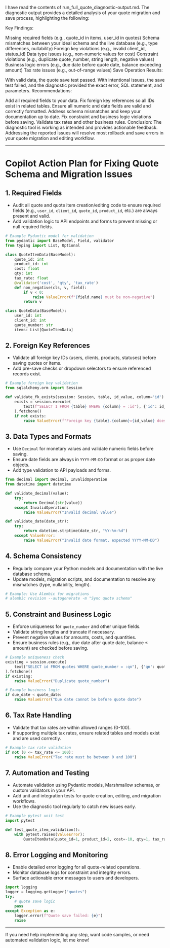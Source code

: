 I have read the contents of run_full_quote_diagnostic-output.md. The diagnostic output provides a detailed analysis of your quote migration and save process, highlighting the following:

Key Findings:

Missing required fields (e.g., quote_id in items, user_id in quotes)
Schema mismatches between your ideal schema and the live database (e.g., type differences, nullability)
Foreign key violations (e.g., invalid client_id, status_id)
Data type issues (e.g., non-numeric values for cost)
Constraint violations (e.g., duplicate quote_number, string length, negative values)
Business logic errors (e.g., due date before quote date, balance exceeding amount)
Tax rate issues (e.g., out-of-range values)
Save Operation Results:

With valid data, the quote save test passed.
With intentional issues, the save test failed, and the diagnostic provided the exact error, SQL statement, and parameters.
Recommendations:

Add all required fields to your data.
Fix foreign key references so all IDs exist in related tables.
Ensure all numeric and date fields are valid and correctly formatted.
Address schema mismatches and keep your documentation up to date.
Fix constraint and business logic violations before saving.
Validate tax rates and other business rules.
Conclusion:
The diagnostic tool is working as intended and provides actionable feedback. Addressing the reported issues will resolve most rollback and save errors in your quote migration and editing workflow.

---

# Copilot Action Plan for Fixing Quote Schema and Migration Issues

## 1. Required Fields
- Audit all quote and quote item creation/editing code to ensure required fields (e.g., `user_id`, `client_id`, `quote_id`, `product_id`, etc.) are always present and valid.
- Add validation logic to API endpoints and forms to prevent missing or null required fields.

```python
# Example Pydantic model for validation
from pydantic import BaseModel, Field, validator
from typing import List, Optional

class QuoteItemData(BaseModel):
    quote_id: int
    product_id: int
    cost: float
    qty: int
    tax_rate: float
    @validator('cost', 'qty', 'tax_rate')
    def non_negative(cls, v, field):
        if v < 0:
            raise ValueError(f"{field.name} must be non-negative")
        return v

class QuoteData(BaseModel):
    user_id: int
    client_id: int
    quote_number: str
    items: List[QuoteItemData]
```

## 2. Foreign Key References
- Validate all foreign key IDs (users, clients, products, statuses) before saving quotes or items.
- Add pre-save checks or dropdown selectors to ensure referenced records exist.

```python
# Example foreign key validation
from sqlalchemy.orm import Session

def validate_fk_exists(session: Session, table, id_value, column='id'):
    exists = session.execute(
        text(f"SELECT 1 FROM {table} WHERE {column} = :id"), {'id': id_value}
    ).fetchone()
    if not exists:
        raise ValueError(f"Foreign key {table}.{column}={id_value} does not exist")
```

## 3. Data Types and Formats
- Use `Decimal` for monetary values and validate numeric fields before saving.
- Ensure date fields are always in `YYYY-MM-DD` format or as proper date objects.
- Add type validation to API payloads and forms.

```python
from decimal import Decimal, InvalidOperation
from datetime import datetime

def validate_decimal(value):
    try:
        return Decimal(str(value))
    except InvalidOperation:
        raise ValueError("Invalid decimal value")

def validate_date(date_str):
    try:
        return datetime.strptime(date_str, "%Y-%m-%d")
    except ValueError:
        raise ValueError("Invalid date format, expected YYYY-MM-DD")
```

## 4. Schema Consistency
- Regularly compare your Python models and documentation with the live database schema.
- Update models, migration scripts, and documentation to resolve any mismatches (type, nullability, length).

```python
# Example: Use Alembic for migrations
# alembic revision --autogenerate -m "Sync quote schema"
```

## 5. Constraint and Business Logic
- Enforce uniqueness for `quote_number` and other unique fields.
- Validate string lengths and truncate if necessary.
- Prevent negative values for amounts, costs, and quantities.
- Ensure business rules (e.g., due date after quote date, balance ≤ amount) are checked before saving.

```python
# Example uniqueness check
existing = session.execute(
    text("SELECT id FROM quotes WHERE quote_number = :qn"), {'qn': quote_number}
).fetchone()
if existing:
    raise ValueError("Duplicate quote_number")

# Example business logic
if due_date < quote_date:
    raise ValueError("Due date cannot be before quote date")
```

## 6. Tax Rate Handling
- Validate that tax rates are within allowed ranges (0-100).
- If supporting multiple tax rates, ensure related tables and models exist and are used correctly.

```python
# Example tax rate validation
if not (0 <= tax_rate <= 100):
    raise ValueError("Tax rate must be between 0 and 100")
```

## 7. Automation and Testing
- Automate validation using Pydantic models, Marshmallow schemas, or custom validators in your API.
- Add unit and integration tests for quote creation, editing, and migration workflows.
- Use the diagnostic tool regularly to catch new issues early.

```python
# Example pytest unit test
import pytest

def test_quote_item_validation():
    with pytest.raises(ValueError):
        QuoteItemData(quote_id=1, product_id=2, cost=-10, qty=1, tax_rate=5)
```

## 8. Error Logging and Monitoring
- Enable detailed error logging for all quote-related operations.
- Monitor database logs for constraint and integrity errors.
- Surface actionable error messages to users and developers.

```python
import logging
logger = logging.getLogger("quotes")
try:
    # quote save logic
    pass
except Exception as e:
    logger.error(f"Quote save failed: {e}")
    raise
```

---

If you need help implementing any step, want code samples, or need automated validation logic, let me know!